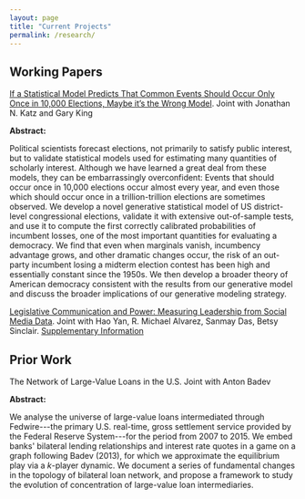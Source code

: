 ```yaml
---
layout: page
title: "Current Projects"
permalink: /research/
---
```





## Working Papers

[If a Statistical Model Predicts That Common Events Should Occur Only Once in 10,000 Elections, Maybe it’s the Wrong Model](https://gking.harvard.edu/10k). 
Joint with Jonathan N. Katz and Gary King
<p><b>Abstract:</b></p> Political scientists forecast elections, not primarily to satisfy public interest, but to validate statistical models used for estimating many quantities of scholarly interest. Although we have learned a great deal from these models, they can be embarrassingly overconfident: Events that should occur once in 10,000 elections occur almost every year, and even those which should occur once in a trillion-trillion elections are sometimes observed. We develop a novel generative statistical model of US district-level congressional elections, validate it with extensive out-of-sample tests, and use it to compute the first correctly calibrated probabilities of incumbent losses, one of the most important quantities for evaluating a democracy.  We find that even when marginals vanish, incumbency advantage grows, and other dramatic changes occur, the risk of an out-party incumbent losing a midterm election contest has been high and essentially constant since the 1950s. We then develop a broader theory of American democracy consistent with the results from our generative model and discuss the broader implications of our generative modeling strategy.

[Legislative Communication and Power: Measuring Leadership
from Social Media Data](https://www.dropbox.com/s/h2d2llfx4q2ap5g/Legislative_Tweets.pdf?dl=0). 
Joint with Hao Yan, R. Michael Alvarez, Sanmay Das, Betsy Sinclair. [Supplementary Information](https://www.dropbox.com/s/q5xlmojq2sugsvv/Legislative_Tweets_SI.pdf?dl=0)

## Prior Work

The Network of Large-Value Loans in the U.S. Joint with Anton Badev 
                     
<p><b>Abstract:</b></p> We analyse the universe of large-value loans intermediated through Fedwire---the primary U.S. real-time, 
gross settlement service provided by the Federal Reserve System---for the period from 2007 to 2015. 
We embed banks' bilateral lending relationships and interest rate quotes in a game on a graph following Badev (2013), 
for which we approximate the equilibrium play via a <i>k</i>-player dynamic. We document a series of fundamental changes in the topology of bilateral loan network,
and propose a framework to study the evolution of concentration of large-value loan intermediaries.